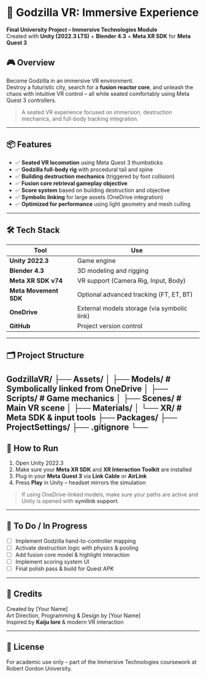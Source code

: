 # 🦖 Godzilla VR: Immersive Experience

**Final University Project – Immersive Technologies Module**  
Created with **Unity (2022.3 LTS)** + **Blender 4.3** + **Meta XR SDK** for **Meta Quest 3**

## 🎮 Overview

Become Godzilla in an immersive VR environment.  
Destroy a futuristic city, search for a **fusion reactor core**, and unleash the chaos with intuitive VR control – all while seated comfortably using Meta Quest 3 controllers.

> A seated VR experience focused on immersion, destruction mechanics, and full-body tracking integration.

---

## 📦 Features

- ✅ **Seated VR locomotion** using Meta Quest 3 thumbsticks
- ✅ **Godzilla full-body rig** with procedural tail and spine
- ✅ **Building destruction mechanics** (triggered by foot collision)
- ✅ **Fusion core retrieval gameplay objective**
- ✅ **Score system** based on building destruction and objective
- ✅ **Symbolic linking** for large assets (OneDrive integration)
- ✅ **Optimized for performance** using light geometry and mesh culling

---

## 🛠️ Tech Stack

| Tool               | Use                                |
|--------------------|-------------------------------------|
| **Unity 2022.3**   | Game engine                         |
| **Blender 4.3**    | 3D modeling and rigging             |
| **Meta XR SDK v74**| VR support (Camera Rig, Input, Body)|
| **Meta Movement SDK** | Optional advanced tracking (FT, ET, BT) |
| **OneDrive**       | External models storage (via symbolic link) |
| **GitHub**         | Project version control             |

---

## 🗂️ Project Structure

GodzillaVR/ ├── Assets/ │ ├── Models/ # Symbolically linked from OneDrive │ ├── Scripts/ # Game mechanics │ ├── Scenes/ # Main VR scene │ ├── Materials/ │ └── XR/ # Meta SDK & input tools ├── Packages/ ├── ProjectSettings/ ├── .gitignore └──
---

## 🚀 How to Run

1. Open Unity 2022.3
2. Make sure your **Meta XR SDK** and **XR Interaction Toolkit** are installed
3. Plug in your **Meta Quest 3** via **Link Cable** or **AirLink**
4. Press **Play** in Unity – headset mirrors the simulation

> If using OneDrive-linked models, make sure your paths are active and Unity is opened with **symlink support**.

---

## 🧪 To Do / In Progress

- [ ] Implement Godzilla hand-to-controller mapping
- [ ] Activate destruction logic with physics & pooling
- [ ] Add fusion core model & highlight interaction
- [ ] Implement scoring system UI
- [ ] Final polish pass & build for Quest APK

---

## 🧠 Credits

Created by [Your Name]  
Art Direction, Programming & Design by [Your Name]  
Inspired by **Kaiju lore** & modern VR interaction

---

## 📜 License

For academic use only – part of the Immersive Technologies coursework at Robert Gordon University.

